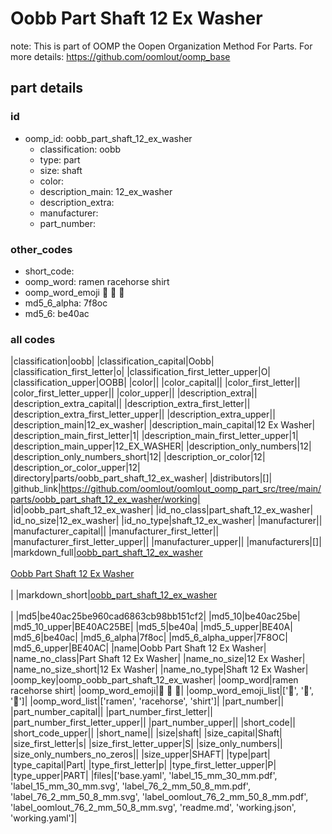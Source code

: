 # Oobb Part Shaft 12 Ex Washer  

note: This is part of OOMP the Oopen Organization Method For Parts. For more details: https://github.com/oomlout/oomp_base

##  part details





### id
* oomp_id: oobb_part_shaft_12_ex_washer
  * classification: oobb
  * type: part
  * size: shaft
  * color: 
  * description_main: 12_ex_washer
  * description_extra: 
  * manufacturer: 
  * part_number: 

### other_codes
* short_code: 
* oomp_word: ramen racehorse shirt
* oomp_word_emoji :ramen: :racehorse: :shirt:
* md5_6_alpha: 7f8oc
* md5_6: be40ac

### all codes 
|classification|oobb|
|classification_capital|Oobb|
|classification_first_letter|o|
|classification_first_letter_upper|O|
|classification_upper|OOBB|
|color||
|color_capital||
|color_first_letter||
|color_first_letter_upper||
|color_upper||
|description_extra||
|description_extra_capital||
|description_extra_first_letter||
|description_extra_first_letter_upper||
|description_extra_upper||
|description_main|12_ex_washer|
|description_main_capital|12 Ex Washer|
|description_main_first_letter|1|
|description_main_first_letter_upper|1|
|description_main_upper|12_EX_WASHER|
|description_only_numbers|12|
|description_only_numbers_short|12|
|description_or_color|12|
|description_or_color_upper|12|
|directory|parts/oobb_part_shaft_12_ex_washer|
|distributors|[]|
|github_link|https://github.com/oomlout/oomlout_oomp_part_src/tree/main/parts/oobb_part_shaft_12_ex_washer/working|
|id|oobb_part_shaft_12_ex_washer|
|id_no_class|part_shaft_12_ex_washer|
|id_no_size|12_ex_washer|
|id_no_type|shaft_12_ex_washer|
|manufacturer||
|manufacturer_capital||
|manufacturer_first_letter||
|manufacturer_first_letter_upper||
|manufacturer_upper||
|manufacturers|[]|
|markdown_full|[oobb_part_shaft_12_ex_washer](https://github.com/oomlout/oomlout_oomp_part_src/tree/main/parts/oobb_part_shaft_12_ex_washer/working)<br>[](https://github.com/oomlout/oomlout_oomp_part_src/tree/main/parts/oobb_part_shaft_12_ex_washer/working)<br>[Oobb Part Shaft 12 Ex Washer](https://github.com/oomlout/oomlout_oomp_part_src/tree/main/parts/oobb_part_shaft_12_ex_washer/working)<br><br>|
|markdown_short|[oobb_part_shaft_12_ex_washer](https://github.com/oomlout/oomlout_oomp_part_src/tree/main/parts/oobb_part_shaft_12_ex_washer/working)<br><br>|
|md5|be40ac25be960cad6863cb98bb151cf2|
|md5_10|be40ac25be|
|md5_10_upper|BE40AC25BE|
|md5_5|be40a|
|md5_5_upper|BE40A|
|md5_6|be40ac|
|md5_6_alpha|7f8oc|
|md5_6_alpha_upper|7F8OC|
|md5_6_upper|BE40AC|
|name|Oobb Part Shaft 12 Ex Washer|
|name_no_class|Part Shaft 12 Ex Washer|
|name_no_size|12 Ex Washer|
|name_no_size_short|12 Ex Washer|
|name_no_type|Shaft 12 Ex Washer|
|oomp_key|oomp_oobb_part_shaft_12_ex_washer|
|oomp_word|ramen racehorse shirt|
|oomp_word_emoji|:ramen: :racehorse: :shirt:|
|oomp_word_emoji_list|[':ramen:', ':racehorse:', ':shirt:']|
|oomp_word_list|['ramen', 'racehorse', 'shirt']|
|part_number||
|part_number_capital||
|part_number_first_letter||
|part_number_first_letter_upper||
|part_number_upper||
|short_code||
|short_code_upper||
|short_name||
|size|shaft|
|size_capital|Shaft|
|size_first_letter|s|
|size_first_letter_upper|S|
|size_only_numbers||
|size_only_numbers_no_zeros||
|size_upper|SHAFT|
|type|part|
|type_capital|Part|
|type_first_letter|p|
|type_first_letter_upper|P|
|type_upper|PART|
|files|['base.yaml', 'label_15_mm_30_mm.pdf', 'label_15_mm_30_mm.svg', 'label_76_2_mm_50_8_mm.pdf', 'label_76_2_mm_50_8_mm.svg', 'label_oomlout_76_2_mm_50_8_mm.pdf', 'label_oomlout_76_2_mm_50_8_mm.svg', 'readme.md', 'working.json', 'working.yaml']|
